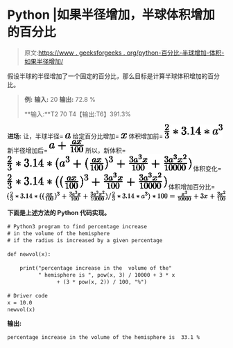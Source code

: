 # Python |如果半径增加，半球体积增加的百分比

> 原文:[https://www . geeksforgeeks . org/python-百分比-半球增加-体积-如果半径增加/](https://www.geeksforgeeks.org/python-percentage-increase-in-hemisphere-volume-if-radius-is-increased/)

假设半球的半径增加了一个固定的百分比，那么目标是计算半球体积增加的百分比。

> **例:**
> **输入:**
> 20
> **输出:**
> 72.8 %
> 
> **输入:**T2 70
> T4【输出:T6】391.3%

**进场:**
让，半球半径= ![a](img/6afcd73f7a647e96831df2711ab82fb0.png "Rendered by QuickLaTeX.com")
给定百分比增加= ![x%](img/123b6cc9f3fbdb8d739eb01a1dc95060.png "Rendered by QuickLaTeX.com")
体积增加前= ![\frac{2}{3} * 3.14*a^3](img/ab49624ff4e9e9490d419ede518e86c8.png "Rendered by QuickLaTeX.com")
新半径增加后= ![a + \frac{ax}{100}](img/71715b81b8bd8a73cf76f7c44529be25.png "Rendered by QuickLaTeX.com")
所以，新体积= ![\frac{2}{3}*3.14*(a^3 + (\frac{ax}{100})^3 + \frac{3a^3x}{100} + \frac{3a^3x^2}{10000})](img/a6cd6d6034e73bfe228cfcb7e55c3a0f.png "Rendered by QuickLaTeX.com")
体积变化= ![\frac{2}{3}*3.14*((\frac{ax}{100})^3 + \frac{3a^3x}{100} + \frac{3a^3x^2}{10000})](img/82a656a567eb7809f4e4d7ce9fe76d0c.png "Rendered by QuickLaTeX.com")
体积增加百分比= ![(\frac{2}{3}*3.14*((\frac{ax}{100})^3 + \frac{3a^3x}{100} + \frac{3a^3x^2}{10000})/\frac{2}{3}*3.14*a^3) * 100 = \frac{x^3}{10000} + 3x + \frac{3x^2}{100}](img/befd7a12f3c77dd34078ef389aa2e5ba.png "Rendered by QuickLaTeX.com")

**下面是上述方法的 Python 代码实现。**

```
# Python3 program to find percentage increase 
# in the volume of the hemisphere 
# if the radius is increased by a given percentage 

def newvol(x): 

    print("percentage increase in the  volume of the"
          " hemisphere is ", pow(x, 3) / 10000 + 3 * x 
                + (3 * pow(x, 2)) / 100, "%") 

# Driver code 
x = 10.0
newvol(x) 
```

**输出:**

```
percentage increase in the volume of the hemisphere is  33.1 %
```